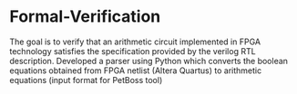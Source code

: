 # Formal-Verification
The goal is to verify that an arithmetic circuit implemented in FPGA technology satisfies the specification provided by the verilog RTL description.  Developed a parser using Python which converts the boolean equations obtained from FPGA netlist (Altera Quartus) to arithmetic equations (input format for PetBoss tool)

